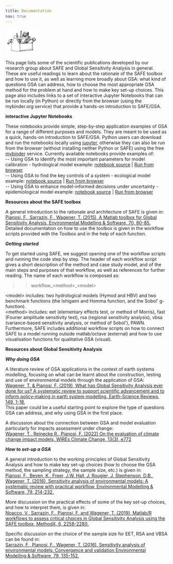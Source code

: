 ```yaml
---
title: Documentation
nav: true
---
```


[<img src="drawing2.png" alt="SAFE logo" style="width:20%;" >](./index.md/) <br>

<!-- [Home](./index.md/) - [Documentation](./Documentation.md/) - [Applications](./Applications.md/) - [PAWN](./Pawn.md/) - [FAQ](./Faqs.md/)-->

<!--## Scientific and Technical Documentation-->

This page lists some of the scientific publications developed by our research group about SAFE and Global Sensitivity Analysis in general. These are useful readings to learn about the rationale of the SAFE toolbox and how to use it, as well as learning more broadly about GSA: what kind of questions GSA can address, how to choose the most appropriate GSA method for the problem at hand and how to make key set-up choices. This page also includes links to a set of interactive Jupyter Notebooks that can be run locally (in Python) or directly from the browser (using the mybinder.org service) that provide a hands-on introduction to SAFE/GSA.<br>

**interactive Jupyter Notebooks**

These notebooks provide simple, step-by-step application examples of GSA for a range of different purposes and models. They are meant to be used as a quick, hands-on introduction to SAFE/GSA. Python users can download and run the notebooks locally using [jupyter]( https://jupyter.org/), otherwise they can also be run from the browser (without installing neither Python or SAFE) using the free [mybinder](https://mybinder.org/) service. Currently available notebooks provide examples of: <br>
-- Using GSA to identify the most important parameters for model calibration - hydrological model example:
[notebook source](https://github.com/SAFEtoolbox/SAFE-python/tree/main/examples/notebooks) | 
[Run from browser](https://mybinder.org/v2/gh/SAFEtoolbox/SAFE-python/main?labpath=%2Fexamples%2Fnotebooks%2FHydrological_example.ipynb)<br>
-- Using GSA to find the key controls of a system - ecological model example: 
[notebook source](https://github.com/SAFEtoolbox/SAFE-python/tree/main/examples/notebooks) | 
[Run from browser](https://mybinder.org/v2/gh/SAFEtoolbox/SAFE-python/main?labpath=%2Fexamples%2Fnotebooks%2FEcological_example.ipynb)<br>
-- Using GSA to enhance model-informed decisions under uncertainty - epidemiological model example: 
[notebook source](https://github.com/SAFEtoolbox/SAFE-python/tree/main/examples/notebooks) | 
[Run from browser](https://mybinder.org/v2/gh/SAFEtoolbox/SAFE-python/main?labpath=%2Fexamples%2Fnotebooks%2FEpidemiological_example.ipynb)

<!-- old links:
https://mybinder.org/v2/gh/SAFEtoolbox/Miscellaneous/HEAD?urlpath=notebooks/Introductory_Notebooks/GSA_hydrological_model.ipynb
https://mybinder.org/v2/gh/SAFEtoolbox/Miscellaneous/HEAD?urlpath=notebooks/Introductory_Notebooks/GSA_predator_prey_model.ipynb
[Using GSA to enhance model-informed decisions: application example to a flu model](https://mybinder.org/v2/gh/SAFEtoolbox/Miscellaneous/HEAD?urlpath=notebooks/Introductory_Notebooks/GSA_flu_model.ipynb)
-->

**Resources about the SAFE toolbox**

A general introduction to the rationale and architecture of SAFE is given in:<br>
[Pianosi, F., Sarrazin, F., Wagener, T. (2015), A Matlab toolbox for Global Sensitivity Analysis, 
Environmental Modelling & Software, 70, 80-85.](http://www.sciencedirect.com/science/article/pii/S1364815215001188)<br>
Detailed documentation on how to use the toolbox is given in the workflow scripts 
provided with the Toolbox and in the help of each function.

**_Getting started_**

To get started using SAFE, we suggest opening one of the workflow scripts and running the code step by step. 
The header of each workflow script gives a short description of the method and case study model, 
and of the main steps and purposes of that workflow, as well as references for further reading. 
The name of each workflow is composed as: <br>
>> workflow\_\<method\>\_\<model\>

\<model\> includes: two hydrological models (Hymod and HBV) and two benchmark functions (the Ishigami and Homma function, and the Sobol' g-function). <br>
\<method\> includes: eet (elementary effects test, or method of Morris), fast (Fourier amplitude sensitivity test), rsa (regional sensitivity analysis), vbsa (variance-based sensitivity analysis, or method of Sobol'), PAWN. <br>
Furthermore, SAFE includes additional workflow scripts on how to connect SAFE to a model running outside matlab/octave
(external) and how to use visualisation functions for qualitative GSA (visual).

**Resources about Global Sensitivity Analysis**

**_Why doing GSA_**

A literature review of GSA applications in the context of earth systems modelling, 
focusing on what can be learnt about the construction, testing and use of environmental
models through the application of GSA: <br>
[Wagener, T. & Pianosi, F. (2019), What has Global Sensitivity Analysis ever done for us? 
A systematic review to support scientific advancement and to inform policy-making in earth 
system modelling, Earth-Science Reviews, 149, 1-18.](https://www.sciencedirect.com/science/article/pii/S0012825218300990) <br>
This paper could be a useful starting point to explore the type of questions GSA can address, and why using GSA in the first place.

A discussion about the connection between GSA and model evaluation particularly for impacts assessment under change: <br>
[Wagener, T., Reinecke R., Pianosi, F. (2022) On the evaluation of climate change impact models, WIREs Climate Change, 13(3), e772](https://wires.onlinelibrary.wiley.com/doi/full/10.1002/wcc.772)

**_How to set-up a GSA_**

A general introduction to the working principles of Global Sensitivity Analysis 
and how to make key set-up choices (how to choose the GSA method, the sampling strategy, 
the sample size, etc.) is given in: <br>
[Pianosi, F., Beven, K., Freer, J.W. Hall, J. Rougier, J. Stephenson, D.B., Wagener, T. (2016), 
Sensitivity analysis of environmental models: A systematic review with practical workflow, 
Environmental Modelling & Software, 79, 214-232.](http://www.sciencedirect.com/science/article/pii/S1364815216300287)

More discussion on the practical effects of some of the key set-up choices,
and how to interpret them, is given in:<br>
[Noacco, V., Sarrazin, F., Pianosi, F. and Wagener, T. (2019), 
Matlab/R workflows to assess critical choices in Global Sensitivity Analysis 
using the SAFE toolbox, MethodX, 6, 2258-2280.](https://www.sciencedirect.com/science/article/pii/S2215016119302572)

Specific discussion on the choice of the sample size for EET, RSA and VBSA can be found in:<br>
[Sarrazin, F., Pianosi, F., Wagener, T. (2016), Sensitivity analysis of environmental 
models: Convergence and validation Environmental Modelling & Software, 79, 135-152.](http://www.sciencedirect.com/science/article/pii/S1364815216300251)

